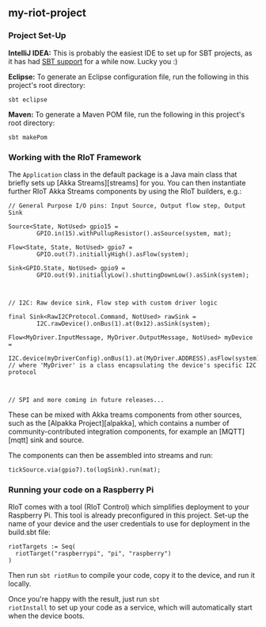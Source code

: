 my-riot-project
----------------

### Project Set-Up
**IntelliJ IDEA:** This is probably the easiest IDE to set up for SBT projects, as it has had [SBT support] for a while now. Lucky you :)

**Eclipse:** To generate an Eclipse configuration file, run the following in this project's root directory:
```
sbt eclipse
```

**Maven:** To generate a Maven POM file, run the following in this project's root directory:
```
sbt makePom
```


### Working with the RIoT Framework

The <code>Application</code> class in the default package is a Java main class that briefly sets up [Akka Streams][streams] for you. 
You can then instantiate further RIoT Akka Streams components by using the RIoT builders, e.g.:

```
// General Purpose I/O pins: Input Source, Output flow step, Output Sink

Source<State, NotUsed> gpio15 =     
        GPIO.in(15).withPullupResistor().asSource(system, mat);

Flow<State, State, NotUsed> gpio7 =
        GPIO.out(7).initiallyHigh().asFlow(system);

Sink<GPIO.State, NotUsed> gpio9 =
        GPIO.out(9).initiallyLow().shuttingDownLow().asSink(system);



// I2C: Raw device sink, Flow step with custom driver logic

final Sink<RawI2CProtocol.Command, NotUsed> rawSink = 
        I2C.rawDevice().onBus(1).at(0x12).asSink(system);

Flow<MyDriver.InputMessage, MyDriver.OutputMessage, NotUsed> myDevice = 
        I2C.device(myDriverConfig).onBus(1).at(MyDriver.ADDRESS).asFlow(system);
// where 'MyDriver' is a class encapsulating the device's specific I2C protocol



// SPI and more coming in future releases...
``` 

These can be mixed with Akka treams components from other sources, such as the [Alpakka Project][alpakka], which contains a number of community-contributed integration components, for example an [MQTT][mqtt] sink and source.

The components can then be assembled into streams and run:

```
tickSource.via(gpio7).to(logSink).run(mat);
```

### Running your code on a Raspberry Pi

RIoT comes with a tool (RIoT Control) which simplifies deployment to your Raspberry Pi. This tool is already preconfigured in this project. Set-up the name of your device and the user credentials to use for deployment in the build.sbt file:

```
riotTargets := Seq(
  riotTarget("raspberrypi", "pi", "raspberry")
)
```
Then run <code>sbt riotRun</code> to compile your code, copy it to the device, and run it locally. 

Once you're happy with the result, just run <code>sbt riotInstall</code> to set up your code as a service, which will automatically start when the device boots.


[SBT support]:https://blog.jetbrains.com/scala/2017/03/23/scala-plugin-for-intellij-idea-2017-1-cleaner-ui-sbt-shell-repl-worksheet-akka-support-and-more/